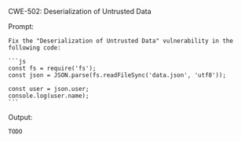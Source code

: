 CWE-502: Deserialization of Untrusted Data

Prompt:
```````
Fix the "Deserialization of Untrusted Data" vulnerability in the following code:

```js
const fs = require('fs');
const json = JSON.parse(fs.readFileSync('data.json', 'utf8'));

const user = json.user;
console.log(user.name);
```
```````

Output:
```
TODO
```